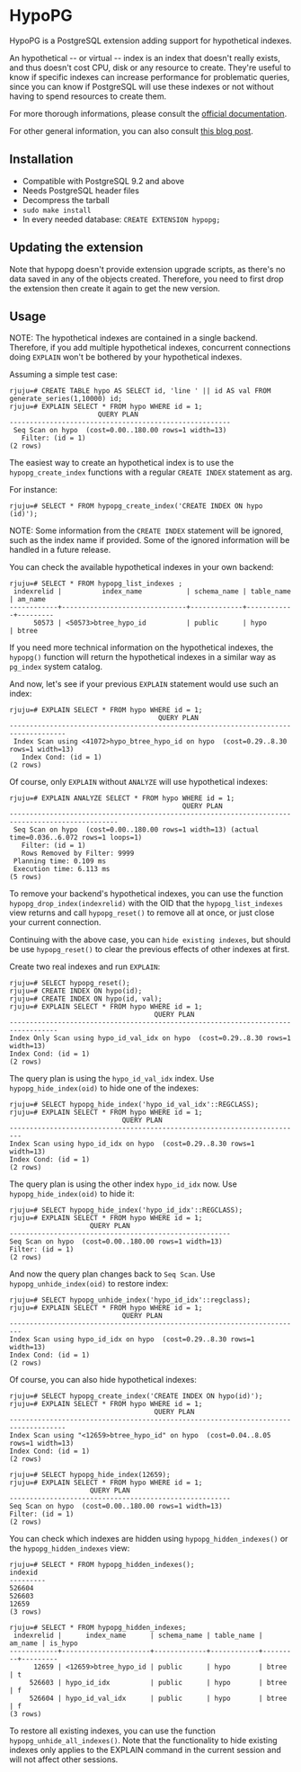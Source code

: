 HypoPG
=======

HypoPG is a PostgreSQL extension adding support for hypothetical indexes.

An hypothetical -- or virtual -- index is an index that doesn't really exists, and
thus doesn't cost CPU, disk or any resource to create.  They're useful to know
if specific indexes can increase performance for problematic queries, since
you can know if PostgreSQL will use these indexes or not without having to
spend resources to create them.

For more thorough informations, please consult the [official
documentation](https://hypopg.readthedocs.io).

For other general information, you can also consult [this blog
post](https://rjuju.github.io/postgresql/2015/07/02/how-about-hypothetical-indexes.html).

Installation
------------

- Compatible with PostgreSQL 9.2 and above
- Needs PostgreSQL header files
- Decompress the tarball
- `sudo make install`
- In every needed database: `CREATE EXTENSION hypopg;`


Updating the extension
----------------------

Note that hypopg doesn't provide extension upgrade scripts, as there's no
data saved in any of the objects created.  Therefore, you need to first drop
the extension then create it again to get the new version.

Usage
-----

NOTE: The hypothetical indexes are contained in a single backend. Therefore,
if you add multiple hypothetical indexes, concurrent connections doing
`EXPLAIN` won't be bothered by your hypothetical indexes.

Assuming a simple test case:

    rjuju=# CREATE TABLE hypo AS SELECT id, 'line ' || id AS val FROM generate_series(1,10000) id;
    rjuju=# EXPLAIN SELECT * FROM hypo WHERE id = 1;
                          QUERY PLAN
    -------------------------------------------------------
     Seq Scan on hypo  (cost=0.00..180.00 rows=1 width=13)
       Filter: (id = 1)
    (2 rows)


The easiest way to create an hypothetical index is to use the
`hypopg_create_index` functions with a regular `CREATE INDEX` statement as arg.

For instance:

    rjuju=# SELECT * FROM hypopg_create_index('CREATE INDEX ON hypo (id)');

NOTE: Some information from the `CREATE INDEX` statement will be ignored, such as
the index name if provided. Some of the ignored information will be handled in
a future release.

You can check the available hypothetical indexes in your own backend:

    rjuju=# SELECT * FROM hypopg_list_indexes ;
     indexrelid |          index_name           | schema_name | table_name | am_name 
    ------------+-------------------------------+-------------+------------+---------
          50573 | <50573>btree_hypo_id          | public      | hypo       | btree


If you need more technical information on the hypothetical indexes, the
`hypopg()` function will return the hypothetical indexes in a similar way as
`pg_index` system catalog.

And now, let's see if your previous `EXPLAIN` statement would use such an index:

    rjuju=# EXPLAIN SELECT * FROM hypo WHERE id = 1;
                                         QUERY PLAN
    ------------------------------------------------------------------------------------
     Index Scan using <41072>hypo_btree_hypo_id on hypo  (cost=0.29..8.30 rows=1 width=13)
       Index Cond: (id = 1)
    (2 rows)


Of course, only `EXPLAIN` without `ANALYZE` will use hypothetical indexes:

    rjuju=# EXPLAIN ANALYZE SELECT * FROM hypo WHERE id = 1;
                                               QUERY PLAN
    -------------------------------------------------------------------------------------------------
     Seq Scan on hypo  (cost=0.00..180.00 rows=1 width=13) (actual time=0.036..6.072 rows=1 loops=1)
       Filter: (id = 1)
       Rows Removed by Filter: 9999
     Planning time: 0.109 ms
     Execution time: 6.113 ms
    (5 rows)

To remove your backend's hypothetical indexes, you can use the function
`hypopg_drop_index(indexrelid)` with the OID that the `hypopg_list_indexes`
view returns and call `hypopg_reset()` to remove all at once, or just close
your current connection.

Continuing with the above case, you can `hide existing indexes`,
but should be use `hypopg_reset()` to clear the previous effects of other indexes at first.

Create two real indexes and run `EXPLAIN`:

    rjuju=# SELECT hypopg_reset();
    rjuju=# CREATE INDEX ON hypo(id);
    rjuju=# CREATE INDEX ON hypo(id, val);
    rjuju=# EXPLAIN SELECT * FROM hypo WHERE id = 1;
                                        QUERY PLAN
    ----------------------------------------------------------------------------------
    Index Only Scan using hypo_id_val_idx on hypo  (cost=0.29..8.30 rows=1 width=13)
    Index Cond: (id = 1)
    (2 rows)

The query plan is using the `hypo_id_val_idx` index. Use `hypopg_hide_index(oid)` to hide one of the indexes:

    rjuju=# SELECT hypopg_hide_index('hypo_id_val_idx'::REGCLASS);
    rjuju=# EXPLAIN SELECT * FROM hypo WHERE id = 1;
                                QUERY PLAN
    -------------------------------------------------------------------------
    Index Scan using hypo_id_idx on hypo  (cost=0.29..8.30 rows=1 width=13)
    Index Cond: (id = 1)
    (2 rows)

The query plan is using the other index `hypo_id_idx` now. Use `hypopg_hide_index(oid)` to hide it:

    rjuju=# SELECT hypopg_hide_index('hypo_id_idx'::REGCLASS);
    rjuju=# EXPLAIN SELECT * FROM hypo WHERE id = 1;
                        QUERY PLAN
    -------------------------------------------------------
    Seq Scan on hypo  (cost=0.00..180.00 rows=1 width=13)
    Filter: (id = 1)
    (2 rows)

And now the query plan changes back to `Seq Scan`. Use `hypopg_unhide_index(oid)` to restore index:

    rjuju=# SELECT hypopg_unhide_index('hypo_id_idx'::regclass);
    rjuju=# EXPLAIN SELECT * FROM hypo WHERE id = 1;
                                QUERY PLAN
    -------------------------------------------------------------------------
    Index Scan using hypo_id_idx on hypo  (cost=0.29..8.30 rows=1 width=13)
    Index Cond: (id = 1)
    (2 rows)

Of course, you can also hide hypothetical indexes:

    rjuju=# SELECT hypopg_create_index('CREATE INDEX ON hypo(id)');
    rjuju=# EXPLAIN SELECT * FROM hypo WHERE id = 1;
                                        QUERY PLAN
    ------------------------------------------------------------------------------------
    Index Scan using "<12659>btree_hypo_id" on hypo  (cost=0.04..8.05 rows=1 width=13)
    Index Cond: (id = 1)
    (2 rows)

    rjuju=# SELECT hypopg_hide_index(12659);
    rjuju=# EXPLAIN SELECT * FROM hypo WHERE id = 1;
                        QUERY PLAN
    -------------------------------------------------------
    Seq Scan on hypo  (cost=0.00..180.00 rows=1 width=13)
    Filter: (id = 1)
    (2 rows)

You can check which indexes are hidden using `hypopg_hidden_indexes()` or the `hypopg_hidden_indexes` view:

    rjuju=# SELECT * FROM hypopg_hidden_indexes();
    indexid
    ---------
    526604
    526603
    12659
    (3 rows)

    rjuju=# SELECT * FROM hypopg_hidden_indexes;
     indexrelid |      index_name      | schema_name | table_name | am_name | is_hypo
    ------------+----------------------+-------------+------------+---------+---------
          12659 | <12659>btree_hypo_id | public      | hypo       | btree   | t
         526603 | hypo_id_idx          | public      | hypo       | btree   | f
         526604 | hypo_id_val_idx      | public      | hypo       | btree   | f
    (3 rows)

To restore all existing indexes, you can use the function `hypopg_unhide_all_indexes()`.
Note that the functionality to hide existing indexes only applies to the EXPLAIN command in the current session
and will not affect other sessions.
